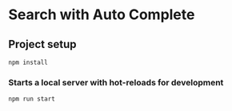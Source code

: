 # Search with Auto Complete

## Project setup

```
npm install
```

### Starts a local server with hot-reloads for development

```
npm run start
```
